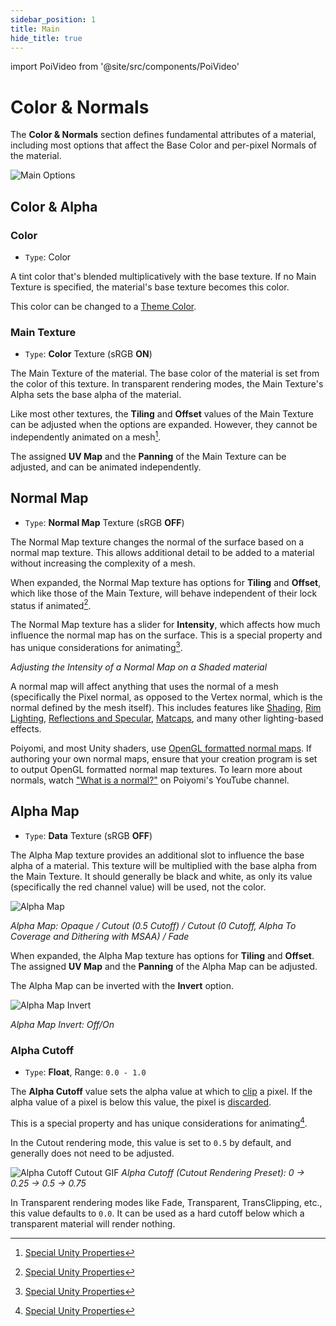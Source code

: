 ```yaml
---
sidebar_position: 1
title: Main
hide_title: true
---
```

import PoiVideo from '@site/src/components/PoiVideo'

# Color & Normals

The **Color & Normals** section defines fundamental attributes of a material, including most options that affect the Base Color and per-pixel Normals of the material.

![Main Options](/img/color-and-normals/main_Options.png)

## Color & Alpha

### Color

- `Type`: Color

A tint color that's blended multiplicatively with the base texture. If no Main Texture is specified, the material's base texture becomes this color.

This color can be changed to a [Theme Color](../modifiers/global-themes.md).

### Main Texture

- `Type`: **Color** Texture (sRGB **ON**)

The Main Texture of the material. The base color of the material is set from the color of this texture. In transparent rendering modes, the Main Texture's Alpha sets the base alpha of the material.

Like most other textures, the **Tiling** and **Offset** values of the Main Texture can be adjusted when the options are expanded. However, they cannot be independently animated on a mesh[^1].

The assigned **UV Map** and the **Panning** of the Main Texture can be adjusted, and can be animated independently.

## Normal Map

- `Type`: **Normal Map** Texture (sRGB **OFF**)

The Normal Map texture changes the normal of the surface based on a normal map texture. This allows additional detail to be added to a material without increasing the complexity of a mesh.

When expanded, the Normal Map texture has options for **Tiling** and **Offset**, which like those of the Main Texture, will behave independent of their lock status if animated[^1].

The Normal Map texture has a slider for **Intensity**, which affects how much influence the normal map has on the surface. This is a special property and has unique considerations for animating[^1].

<PoiVideo url='/vid/color-and-normals/main_Normal-Map_Intensity.mp4'/>

*Adjusting the Intensity of a Normal Map on a Shaded material*

A normal map will affect anything that uses the normal of a mesh (specifically the Pixel normal, as opposed to the Vertex normal, which is the normal defined by the mesh itself). This includes features like [Shading](../shading/main.md), [Rim Lighting](../shading/rim-lighting.md), [Reflections and Specular](../shading/reflections-and-specular.md), [Matcaps](../shading/matcap.md), and many other lighting-based effects.

Poiyomi, and most Unity shaders, use [OpenGL formatted normal maps](https://help.poliigon.com/en/articles/4534195-normal-map-formats). If authoring your own normal maps, ensure that your creation program is set to output OpenGL formatted normal map textures. To learn more about normals, watch ["What is a normal?"](https://youtu.be/spuF6j87kPU) on Poiyomi's YouTube channel.

## Alpha Map

- `Type`: **Data** Texture (sRGB **OFF**)

The Alpha Map texture provides an additional slot to influence the base alpha of a material. This texture will be multiplied with the base alpha from the Main Texture. It should generally be black and white, as only its value (specifically the red channel value) will be used, not the color.

![Alpha Map](/img/color-and-normals/main_Alpha-Map_Comparison.png)

*Alpha Map: Opaque / Cutout (0.5 Cutoff) / Cutout (0 Cutoff, Alpha To Coverage and Dithering with MSAA) / Fade*

When expanded, the Alpha Map texture has options for **Tiling** and **Offset**. The assigned **UV Map** and the **Panning** of the Alpha Map can be adjusted.

The Alpha Map can be inverted with the **Invert** option.

![Alpha Map Invert](/img/color-and-normals/main_Alpha-Map_Invert.png)

*Alpha Map Invert: Off/On*

### Alpha Cutoff

- `Type`: **Float**, Range: `0.0 - 1.0`

The **Alpha Cutoff** value sets the alpha value at which to [clip](https://docs.microsoft.com/en-us/windows/win32/direct3dhlsl/dx-graphics-hlsl-clip) a pixel. If the alpha value of a pixel is below this value, the pixel is [discarded](https://docs.microsoft.com/en-us/windows/win32/direct3dhlsl/dx-graphics-hlsl-discard).

This is a special property and has unique considerations for animating[^1].

In the Cutout rendering mode, this value is set to `0.5` by default, and generally does not need to be adjusted.

![Alpha Cutoff Cutout GIF](/img/color-and-normals/main_Alpha-Cutoff_Cutout.png)
*Alpha Cutoff (Cutout Rendering Preset): 0 -> 0.25 -> 0.5 -> 0.75*

In Transparent rendering modes like Fade, Transparent, TransClipping, etc., this value defaults to `0.0`. It can be used as a hard cutoff below which a transparent material will render nothing.

<PoiVideo url='/vid/color-and-normals/main_Alpha-Cutoff_Fade.mp4'/> 

[^1]: [Special Unity Properties](docs/../../general/locking.md#unity-special-properties)

